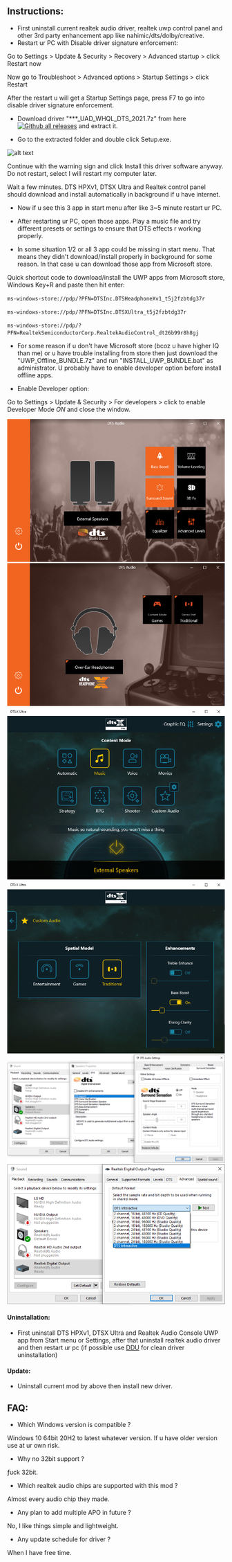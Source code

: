 ## Instructions:
- First uninstall current realtek audio driver, realtek uwp control panel and other 3rd party enhancement app like nahimic/dts/dolby/creative.
- Restart ur PC with Disable driver signature enforcement:

Go to Settings > Update & Security > Recovery > Advanced startup > click Restart now

Now go to Troubleshoot > Advanced options > Startup Settings > click Restart

After the restart u will get a Startup Settings page, press F7 to go into disable driver signature enforcement.

- Download driver "***_UAD_WHQL_DTS_2021.7z" from here [![Github all releases](https://img.shields.io/github/downloads/shibajee/realtek-uad-dts-mod/total.svg)](https://github.com/shibajee/realtek-uad-dts-mod/releases/) and extract it.

- Go to the extracted folder and double click Setup.exe.

![alt text](https://i.postimg.cc/9QDrtMSq/Untitled-2.png)

Continue with the warning sign and click Install this driver software anyway. Do not restart, select I will restart my computer later.

Wait a few minutes. DTS HPXv1, DTSX Ultra and Realtek control panel should download and install automatically in background if u have internet.

- Now if u see this 3 app in start menu after like 3~5 minute restart ur PC.

- After restarting ur PC, open those apps. Play a music file and try different presets or settings to ensure that DTS effects r working properly.

- In some situation 1/2 or all 3 app could be missing in start menu. That means they didn't download/install properly in background for some reason. In that case u can download those app from Microsoft store.

Quick shortcut code to download/install the UWP apps from Microsoft store, Windows Key+R and paste then hit enter:

`ms-windows-store://pdp/?PFN=DTSInc.DTSHeadphoneXv1_t5j2fzbtdg37r`

`ms-windows-store://pdp/?PFN=DTSInc.DTSXUltra_t5j2fzbtdg37r`

`ms-windows-store://pdp/?PFN=RealtekSemiconductorCorp.RealtekAudioControl_dt26b99r8h8gj`

- For some reason if u don't have Microsoft store (bcoz u have higher IQ than me) or u have trouble installing from store then just download the "UWP_Offline_BUNDLE.7z" and run "INSTALL_UWP_BUNDLE.bat" as administrator. U probably have to enable developer option before install offline apps.

- Enable Developer option:

Go to Settings > Update & Security > For developers > click to enable Developer Mode *ON* and close the window.


![alt text](/img/dtshpx1.png)
![alt text](/img/dtshpx2.png)
![alt text](/img/dtsxu1.png)
![alt text](/img/dtsxu2.png)
![alt text](/img/dtsdgent.png)
![alt text](/img/dtscint.png)


#### Uninstallation:

- First uninstall DTS HPXv1, DTSX Ultra and Realtek Audio Console UWP app from Start menu or Settings, after that uninstall realtek audio driver and then restart ur pc (if possible use [DDU](https://www.wagnardsoft.com/forums/viewtopic.php?f=5&t=2747) for clean driver uninstallation)

#### Update:

- Uninstall current mod by above then install new driver.


## FAQ:

- Which Windows version is compatible ?

Windows 10 64bit 20H2 to latest whatever version. If u have older version use at ur own risk.

- Why no 32bit support ?

ƒuck 32bit.

- Which realtek audio chips are supported with this mod ?

Almost every audio chip they made.

- Any plan to add multiple APO in future ?

No, I like things simple and lightweight.

- Any update schedule for driver ?

When I have free time.
